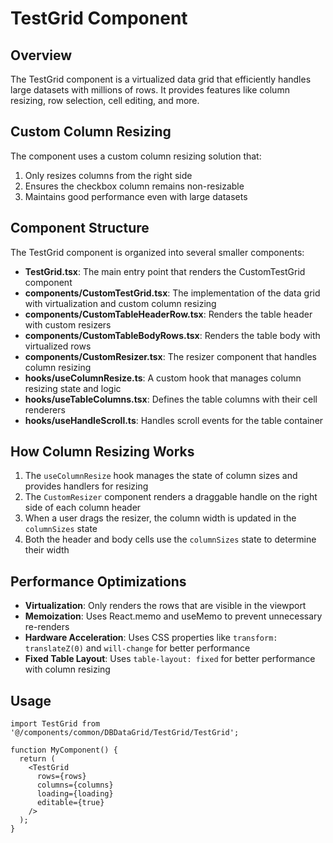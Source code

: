 # TestGrid Component

## Overview

The TestGrid component is a virtualized data grid that efficiently handles large datasets with millions of rows. It provides features like column resizing, row selection, cell editing, and more.

## Custom Column Resizing

The component uses a custom column resizing solution that:

1. Only resizes columns from the right side
2. Ensures the checkbox column remains non-resizable
3. Maintains good performance even with large datasets

## Component Structure

The TestGrid component is organized into several smaller components:

- **TestGrid.tsx**: The main entry point that renders the CustomTestGrid component
- **components/CustomTestGrid.tsx**: The implementation of the data grid with virtualization and custom column resizing
- **components/CustomTableHeaderRow.tsx**: Renders the table header with custom resizers
- **components/CustomTableBodyRows.tsx**: Renders the table body with virtualized rows
- **components/CustomResizer.tsx**: The resizer component that handles column resizing
- **hooks/useColumnResize.ts**: A custom hook that manages column resizing state and logic
- **hooks/useTableColumns.tsx**: Defines the table columns with their cell renderers
- **hooks/useHandleScroll.ts**: Handles scroll events for the table container

## How Column Resizing Works

1. The `useColumnResize` hook manages the state of column sizes and provides handlers for resizing
2. The `CustomResizer` component renders a draggable handle on the right side of each column header
3. When a user drags the resizer, the column width is updated in the `columnSizes` state
4. Both the header and body cells use the `columnSizes` state to determine their width

## Performance Optimizations

- **Virtualization**: Only renders the rows that are visible in the viewport
- **Memoization**: Uses React.memo and useMemo to prevent unnecessary re-renders
- **Hardware Acceleration**: Uses CSS properties like `transform: translateZ(0)` and `will-change` for better performance
- **Fixed Table Layout**: Uses `table-layout: fixed` for better performance with column resizing

## Usage

```tsx
import TestGrid from '@/components/common/DBDataGrid/TestGrid/TestGrid';

function MyComponent() {
  return (
    <TestGrid
      rows={rows}
      columns={columns}
      loading={loading}
      editable={true}
    />
  );
}
```
